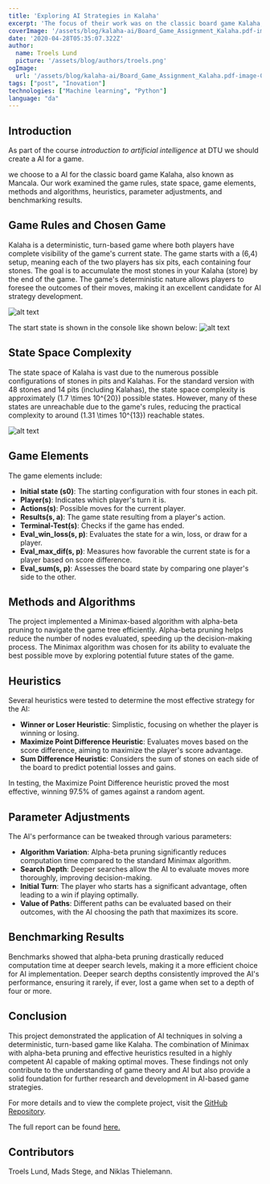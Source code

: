 ```yaml
---
title: 'Exploring AI Strategies in Kalaha'
excerpt: 'The focus of their work was on the classic board game Kalaha, also known as Mancala in some regions. This project delved into the game rules, state space, game elements, methods and algorithms, heuristics, parameter adjustments, and benchmarking results.'
coverImage: '/assets/blog/kalaha-ai/Board_Game_Assignment_Kalaha.pdf-image-003.png'
date: '2020-04-28T05:35:07.322Z'
author:
  name: Troels Lund
  picture: '/assets/blog/authors/troels.png'
ogImage:
  url: '/assets/blog/kalaha-ai/Board_Game_Assignment_Kalaha.pdf-image-003.png'
tags: ["post", "Inovation"]
technologies: ["Machine learning", "Python"]
language: "da"
---
```


## Introduction

As part of the course *introduction to artificial intelligence* at DTU we should create a AI for a game.

we choose to a AI for the classic board game Kalaha, also known as Mancala. Our work examined the game rules, state space, game elements, methods and algorithms, heuristics, parameter adjustments, and benchmarking results.

## Game Rules and Chosen Game

Kalaha is a deterministic, turn-based game where both players have complete visibility of the game's current state. The game starts with a (6,4) setup, meaning each of the two players has six pits, each containing four stones. The goal is to accumulate the most stones in your Kalaha (store) by the end of the game. The game's deterministic nature allows players to foresee the outcomes of their moves, making it an excellent candidate for AI strategy development.

![alt text](/assets/blog/kalaha-ai/Board_Game_Assignment_Kalaha.pdf-image-003.png)

The start state is shown in the console like shown below:
![alt text](/assets/blog/kalaha-ai/Board_Game_Assignment_Kalaha.pdf-image-005.png)

## State Space Complexity

The state space of Kalaha is vast due to the numerous possible configurations of stones in pits and Kalahas. For the standard version with 48 stones and 14 pits (including Kalahas), the state space complexity is approximately \(1.7 \times 10^{20}\) possible states. However, many of these states are unreachable due to the game's rules, reducing the practical complexity to around \(1.31 \times 10^{13}\) reachable states.

![alt text](/assets/blog/kalaha-ai/Board_Game_Assignment_Kalaha.pdf-image-009.png)

## Game Elements

The game elements include:
- **Initial state (s0)**: The starting configuration with four stones in each pit.
- **Player(s)**: Indicates which player's turn it is.
- **Actions(s)**: Possible moves for the current player.
- **Results(s, a)**: The game state resulting from a player's action.
- **Terminal-Test(s)**: Checks if the game has ended.
- **Eval_win_loss(s, p)**: Evaluates the state for a win, loss, or draw for a player.
- **Eval_max_dif(s, p)**: Measures how favorable the current state is for a player based on score difference.
- **Eval_sum(s, p)**: Assesses the board state by comparing one player's side to the other.

## Methods and Algorithms

The project implemented a Minimax-based algorithm with alpha-beta pruning to navigate the game tree efficiently. Alpha-beta pruning helps reduce the number of nodes evaluated, speeding up the decision-making process. The Minimax algorithm was chosen for its ability to evaluate the best possible move by exploring potential future states of the game.

## Heuristics

Several heuristics were tested to determine the most effective strategy for the AI:
- **Winner or Loser Heuristic**: Simplistic, focusing on whether the player is winning or losing.
- **Maximize Point Difference Heuristic**: Evaluates moves based on the score difference, aiming to maximize the player's score advantage.
- **Sum Difference Heuristic**: Considers the sum of stones on each side of the board to predict potential losses and gains.

In testing, the Maximize Point Difference heuristic proved the most effective, winning 97.5% of games against a random agent.

## Parameter Adjustments

The AI's performance can be tweaked through various parameters:
- **Algorithm Variation**: Alpha-beta pruning significantly reduces computation time compared to the standard Minimax algorithm.
- **Search Depth**: Deeper searches allow the AI to evaluate moves more thoroughly, improving decision-making.
- **Initial Turn**: The player who starts has a significant advantage, often leading to a win if playing optimally.
- **Value of Paths**: Different paths can be evaluated based on their outcomes, with the AI choosing the path that maximizes its score.

## Benchmarking Results

Benchmarks showed that alpha-beta pruning drastically reduced computation time at deeper search levels, making it a more efficient choice for AI implementation. Deeper search depths consistently improved the AI's performance, ensuring it rarely, if ever, lost a game when set to a depth of four or more.

## Conclusion

This project demonstrated the application of AI techniques in solving a deterministic, turn-based game like Kalaha. The combination of Minimax with alpha-beta pruning and effective heuristics resulted in a highly competent AI capable of making optimal moves. These findings not only contribute to the understanding of game theory and AI but also provide a solid foundation for further research and development in AI-based game strategies.

For more details and to view the complete project, visit the [GitHub Repository](https://github.com/trolund/KalahaAI).

The full report can be found [here.](/assets/blog/kalaha-ai/Board_Game_Assignment_Kalaha.pdf)

## Contributors

Troels Lund, Mads Stege, and Niklas Thielemann.
